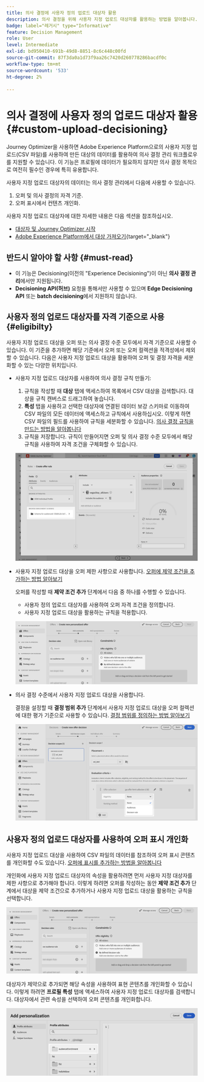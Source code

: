 ```yaml
---
title: 의사 결정에 사용자 정의 업로드 대상자 활용
description: 의사 결정을 위해 사용자 지정 업로드 대상자를 활용하는 방법을 알아봅니다.
badge: label="레거시" type="Informative"
feature: Decision Management
role: User
level: Intermediate
exl-id: bd950410-691b-49d8-8851-8c6c448c00fd
source-git-commit: 87f3da0a1d73f9aa26c7420d260778286bacdf0c
workflow-type: tm+mt
source-wordcount: '533'
ht-degree: 2%

---
```


# 의사 결정에 사용자 정의 업로드 대상자 활용 {#custom-upload-decisioning}

Journey Optimizer을 사용하면 Adobe Experience Platform으로의 사용자 지정 업로드(CSV 파일)를 사용하여 만든 대상의 데이터를 활용하여 의사 결정 관리 워크플로우를 지원할 수 있습니다. 이 기능은 프로필에 데이터가 필요하지 않지만 의사 결정 목적으로 여전히 필수인 경우에 특히 유용합니다.

사용자 지정 업로드 대상자의 데이터는 의사 결정 관리에서 다음에 사용할 수 있습니다.

1. 오퍼 및 의사 결정의 자격 기준.
2. 오퍼 표시에서 컨텐츠 개인화.

사용자 지정 업로드 대상자에 대한 자세한 내용은 다음 섹션을 참조하십시오.
* [대상자 및 Journey Optimizer 시작](../audience/about-audiences.md)
* [Adobe Experience Platform에서 대상 가져오기](https://experienceleague.adobe.com/ko/docs/experience-platform/segmentation/ui/audience-portal#import-audience){target="_blank"}

## 반드시 알아야 할 사항 {#must-read}

* 이 기능은 Decisioning(이전의 &quot;Experience Decisioning&quot;)이 아닌 **의사 결정 관리**&#x200B;에서만 지원됩니다.
* **Decisioning API(허브)** 요청을 통해서만 사용할 수 있으며 **Edge Decisioning API** 또는 **batch decisioning**&#x200B;에서 지원하지 않습니다.
 

## 사용자 정의 업로드 대상자를 자격 기준으로 사용 {#eligibilty}

사용자 지정 업로드 대상을 오퍼 또는 의사 결정 수준 모두에서 자격 기준으로 사용할 수 있습니다. 이 기준을 추가하면 해당 기준에서 오퍼 또는 오퍼 컬렉션을 적격성에서 제외할 수 있습니다. 다음은 사용자 지정 업로드 대상을 활용하여 오퍼 및 결정 자격을 세분화할 수 있는 다양한 위치입니다.

* 사용자 지정 업로드 대상자를 사용하여 의사 결정 규칙 만들기:

   1. 규칙을 작성할 때 **대상** 탭에 액세스하여 목록에서 CSV 대상을 검색합니다. 대상을 규칙 캔버스로 드래그하여 놓습니다.
   1. **특성** 탭을 사용하고 선택한 대상자에 연결된 데이터 보강 스키마로 이동하여 CSV 파일의 모든 데이터에 액세스하고 규칙에서 사용하십시오. 이렇게 하면 CSV 파일의 필드를 사용하여 규칙을 세분화할 수 있습니다. [의사 결정 규칙을 만드는 방법을 알아봅니다](../offers/offer-library/creating-decision-rules.md)
   1. 규칙을 저장합니다. 규칙이 만들어지면 오퍼 및 의사 결정 수준 모두에서 해당 규칙을 사용하여 자격 조건을 구체화할 수 있습니다.

  ![](assets/csv-rule.png)

* 사용자 지정 업로드 대상을 오퍼 제한 사항으로 사용합니다. [오퍼에 제약 조건을 추가하는 방법 알아보기](../offers/offer-library/add-constraints.md)

  오퍼를 작성할 때 **제약 조건 추가** 단계에서 다음 중 하나를 수행할 수 있습니다.

   * 사용자 정의 업로드 대상자를 사용하여 오퍼 자격 조건을 정의합니다.
   * 사용자 지정 업로드 대상을 활용하는 규칙을 적용합니다.

  ![](assets/csv-offer.png)

* 의사 결정 수준에서 사용자 지정 업로드 대상을 사용합니다.

  결정을 설정할 때 **결정 범위 추가** 단계에서 사용자 지정 업로드 대상을 오퍼 컬렉션에 대한 평가 기준으로 사용할 수 있습니다. [결정 범위를 정의하는 방법 알아보기](../offers/offer-activities/create-offer-activities.md#add-decision-scopes)

  ![](assets/csv-decision.png)

## 사용자 정의 업로드 대상자를 사용하여 오퍼 표시 개인화

사용자 지정 업로드 대상을 사용하여 CSV 파일의 데이터를 참조하여 오퍼 표시 콘텐츠를 개인화할 수도 있습니다. [오퍼에 표시를 추가하는 방법을 알아봅니다](../offers/offer-library/add-representations.md)

개인화에 사용자 지정 업로드 대상자의 속성을 활용하려면 먼저 사용자 지정 대상자를 제한 사항으로 추가해야 합니다. 이렇게 하려면 오퍼를 작성하는 동안 **제약 조건 추가** 단계에서 대상을 제약 조건으로 추가하거나 사용자 지정 업로드 대상을 활용하는 규칙을 선택합니다.

![](assets/csv-offer.png)

대상자가 제약으로 추가되면 해당 속성을 사용하여 표현 콘텐츠를 개인화할 수 있습니다. 이렇게 하려면 **프로필 특성** 탭에 액세스하여 사용자 지정 업로드 대상자를 검색합니다. 대상자에서 관련 속성을 선택하여 오퍼 콘텐츠를 개인화합니다.

![](assets/csv-perso.png)
